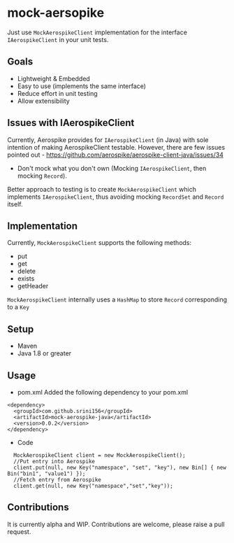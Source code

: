 # mock-aersopike
Just use `MockAerospikeClient` implementation for the interface `IAerospikeClient` in your unit tests.

## Goals
- Lightweight & Embedded
- Easy to use (implements the same interface)
- Reduce effort in unit testing
- Allow extensibility

## Issues with IAerospikeClient
Currently, Aerospike provides for `IAerospikeClient` (in Java) with sole intention of making AerospikeClient testable.
However, there are few issues pointed out - https://github.com/aerospike/aerospike-client-java/issues/34
- Don't mock what you don't own (Mocking `IAerospikeClient`, then mocking `Record`).

Better approach to testing is to create `MockAerospikeClient` which implements `IAerospikeClient`, thus avoiding mocking `RecordSet` and `Record` itself.

## Implementation
Currently, `MockAerospikeClient` supports the following methods:
- put
- get
- delete
- exists
- getHeader

`MockAerospikeClient` internally uses a `HashMap` to store `Record` corresponding to a `Key`

## Setup
- Maven
- Java 1.8 or greater

## Usage
- pom.xml
Added the following dependency to your pom.xml
```
<dependency>
  <groupId>com.github.srini156</groupId>
  <artifactId>mock-aerospike-java</artifactId>
  <version>0.0.2</version>
</dependency>
```

- Code
```
  MockAerospikeClient client = new MockAerospikeClient();
  //Put entry into Aerospike
  client.put(null, new Key("namespace", "set", "key"), new Bin[] { new Bin("bin1", "value1") });
  //Fetch entry from Aerospike
  client.get(null, new Key("namespace","set","key"));
```



## Contributions
It is currently alpha and WIP. Contributions are welcome, please raise a pull request.

